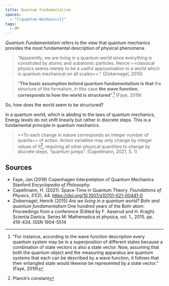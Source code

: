 ```yaml
---
title: Quantum fundamentalism
spaces:
  - "[[quantum-mechanics]]"
tags:
  - QM
---
```


*Quantum Fundamentalism* refers to the view that quantum mechanics provides the most fundamental description of physical phenomena.

> "Apparently, we are living in a quantum world since everything is constituted by atomic and subatomic particles. Hence ==classical physics seems merely to be a useful approximation to a world which is quantum mechanical on all scales==." (Zinkernagel, 2015)

>"**The basic assumption behind quantum fundamentalism is that** the structure of the formalism, in this case **the wave function**, **corresponds to how the world is structured**".[^4]
> (Faye, 2019)


So, how does the world seem to be structured?

In a quantum world, which is abiding to the laws of quantum mechanics, Energy levels do not shift linearly but rather in discrete steps. This is a fundamental principle in quantum mechanics.

> ==To each change in nature corresponds an integer number of quanta== of action. Action variables may only change by integer values of $h$[^5], requiring all other physical quantities to change by discrete steps, “quantum jumps”. 
> (Capellmann, 2021, S. 1)









## Sources
- Faye, Jan (2019) Copenhagen Interpretation of Quantum Mechanics Stanford *Encyclopedia of Philosophy.*
- Capellmann, H. (2021). Space-Time in Quantum Theory. _Foundations of Physics_, _51_(2), 44. https://doi.org/10.1007/s10701-021-00441-0
- Zinkernagel, Henrik (2015) _Are we living in a quantum world? Bohr and quantum fundamentalism_ One hundred years of the Bohr atom: Proceedings from a conference (Edited by F. Aaserud and H. Kragh). Scientia Danica. Series M: Mathematica et physica, vol. 1., 2015. pp. 419-434. ISSN 1904-5514



[^3]: Its like the analogy: "1 man can't build 1 house, but 20 men can built 20 houses."
[^4]: "For instance, according to the wave function description every quantum system may be in a superposition of different states because a combination of state vectors is also a state vector. Now, assuming that both the quantum object and the measuring apparatus are quantum systems that each can be described by a wave function, it follows that their entangled state would likewise be represented by a state vector." (Faye, 2019)
[^5]: Planck’s constant